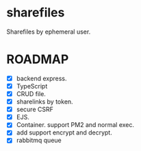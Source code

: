 # sharefiles
Sharefiles by ephemeral user.

# ROADMAP

- [X] backend express.
- [X] TypeScript
- [X] CRUD file.
- [X] sharelinks by token.
- [X] secure CSRF
- [X] EJS.
- [X] Container. support PM2 and normal exec.
- [X] add support encrypt and decrypt.
- [X] rabbitmq queue
